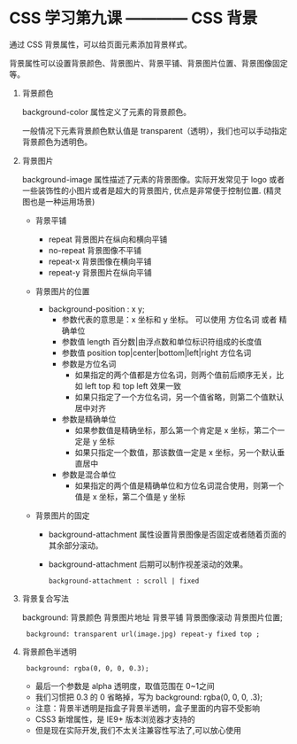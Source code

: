 # CSS 学习第九课 ———— CSS 背景

通过 CSS 背景属性，可以给页面元素添加背景样式。

背景属性可以设置背景颜色、背景图片、背景平铺、背景图片位置、背景图像固定等。

1. 背景颜色

    background-color 属性定义了元素的背景颜色。

    一般情况下元素背景颜色默认值是 transparent（透明），我们也可以手动指定背景颜色为透明色。

2. 背景图片

    background-image 属性描述了元素的背景图像。实际开发常见于 logo 或者一些装饰性的小图片或者是超大的背景图片, 优点是非常便于控制位置. (精灵图也是一种运用场景)

    - 背景平铺
      - repeat  背景图片在纵向和横向平铺
      - no-repeat  背景图像不平铺
      - repeat-x  背景图像在横向平铺
      - repeat-y  背景图片在纵向平铺

    - 背景图片的位置
      - background-position : x y;
        - 参数代表的意思是：x 坐标和 y 坐标。 可以使用 方位名词 或者 精确单位
        - 参数值 length 百分数|由浮点数和单位标识符组成的长度值
        - 参数值 position  top|center|bottom|left|right 方位名词
        - 参数是方位名词
            - 如果指定的两个值都是方位名词，则两个值前后顺序无关，比如 left top 和 top left 效果一致
            - 如果只指定了一个方位名词，另一个值省略，则第二个值默认居中对齐
        - 参数是精确单位
            - 如果参数值是精确坐标，那么第一个肯定是 x 坐标，第二个一定是 y 坐标
            - 如果只指定一个数值，那该数值一定是 x 坐标，另一个默认垂直居中
        - 参数是混合单位
            - 如果指定的两个值是精确单位和方位名词混合使用，则第一个值是 x 坐标，第二个值是 y 坐标
    - 背景图片的固定
      - background-attachment 属性设置背景图像是否固定或者随着页面的其余部分滚动。
      - background-attachment 后期可以制作视差滚动的效果。

            background-attachment : scroll | fixed

3. 背景复合写法

    background: 背景颜色 背景图片地址 背景平铺 背景图像滚动 背景图片位置;

        background: transparent url(image.jpg) repeat-y fixed top ;

4. 背景颜色半透明

        background: rgba(0, 0, 0, 0.3);
    
    - 最后一个参数是 alpha 透明度，取值范围在 0~1之间
    - 我们习惯把 0.3 的 0 省略掉，写为 background: rgba(0, 0, 0, .3);
    - 注意：背景半透明是指盒子背景半透明，盒子里面的内容不受影响
    - CSS3 新增属性，是 IE9+ 版本浏览器才支持的
    - 但是现在实际开发,我们不太关注兼容性写法了,可以放心使用